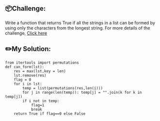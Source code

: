 ## 📦Challenge:
Write a function that returns True if all the strings in a list can be formed by using only the characters from the longest string.
For more details of the challenge, [Click here][https://edabit.com/challenge/zeHgBRuYyxp9TFry4]
## ✏️My Solution:
```
from itertools import permutations
def can_form(lst):
	res = max(lst,key = len)
	lst.remove(res)
	flag = 0
	for i in lst:
		temp = list(permutations(res,len(i)))
		for j in range(len(temp)): temp[j] = "".join(k for k in temp[j])
		if i not in temp:
			flag=1
			break
	return True if flag==0 else False
```

[https://edabit.com/challenge/zeHgBRuYyxp9TFry4]: https://edabit.com/challenge/zeHgBRuYyxp9TFry4